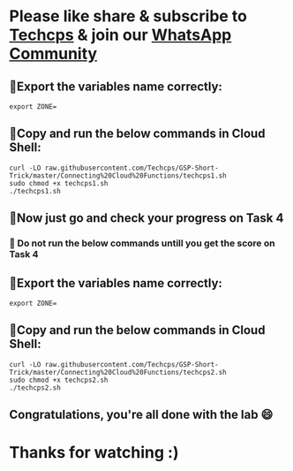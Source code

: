 

# Please like share & subscribe to [Techcps](https://www.youtube.com/@techcps) & join our [WhatsApp Community](https://whatsapp.com/channel/0029Va9nne147XeIFkXYv71A)

## 🚨Export the variables name correctly:
```
export ZONE=
```

## 🚨Copy and run the below commands in Cloud Shell:
```
curl -LO raw.githubusercontent.com/Techcps/GSP-Short-Trick/master/Connecting%20Cloud%20Functions/techcps1.sh
sudo chmod +x techcps1.sh
./techcps1.sh
```

## 🚨Now just go and check your progress on Task 4
### 🚨 Do not run the below commands untill you get the score on Task 4 

## 🚨Export the variables name correctly:
```
export ZONE=
```

## 🚨Copy and run the below commands in Cloud Shell:
```
curl -LO raw.githubusercontent.com/Techcps/GSP-Short-Trick/master/Connecting%20Cloud%20Functions/techcps2.sh
sudo chmod +x techcps2.sh
./techcps2.sh
```

## Congratulations, you're all done with the lab 😄

# Thanks for watching :)


